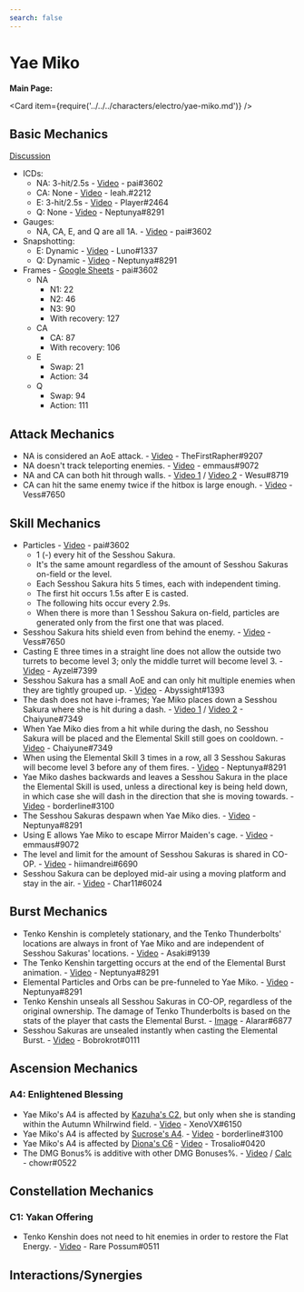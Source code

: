 ```yaml
---
search: false
---
```


# Yae Miko

**Main Page:**

<Card item={require('../../../characters/electro/yae-miko.md')} />

## Basic Mechanics

[Discussion](https://tickets.deeznuts.moe/ticket-archive/attachments_945097851195777054_949044550100484136_transcript-yae-miko-basic-mechanics.html)

* ICDs:
  * NA: 3-hit/2.5s - [Video](https://youtu.be/zPJ2trNFn3M) - pai\#3602
  * CA: None - [Video](https://imgur.com/a/8gVu8uf) - Ieah.\#2212
  * E: 3-hit/2.5s - [Video](https://youtu.be/Fs3l3rbAx3k) - Player\#2464
  * Q: None - [Video](https://clips.twitch.tv/HonestRealStapleDAESuppy-9JULfymJOB-pEYvZ) - Neptunya\#8291
* Gauges:
  * NA, CA, E, and Q are all 1A. - [Video](https://youtu.be/oNX1Jbak8Ao) - pai\#3602
* Snapshotting:
  * E: Dynamic - [Video](https://youtu.be/mCj_j_VGHIs) - Luno\#1337
  * Q: Dynamic - [Video](https://clips.twitch.tv/SplendidScrumptiousQueleaPeanutButterJellyTime-NbpgSpv-oqOBIgIa) - Neptunya\#8291
* Frames - [Google Sheets](https://docs.google.com/spreadsheets/d/1829DWWTF7atMB_QM5eaYWyXK4OHvaxkD9TKvrnNA298/edit?usp=sharing) - pai\#3602
  * NA
    * N1: 22
    * N2: 46
    * N3: 90
    * With recovery: 127
  * CA
    * CA: 87
    * With recovery: 106
  * E
    * Swap: 21
    * Action: 34
  * Q
    * Swap: 94
    * Action: 111

## Attack Mechanics

* NA is considered an AoE attack. - [Video](https://youtu.be/ook_T0bjpsM) - TheFirstRapher\#9207
* NA doesn't track teleporting enemies. - [Video](https://youtu.be/TNLEqmPQWw0) - emmaus\#9072
* NA and CA can both hit through walls. - [Video 1](https://youtu.be/jk4UO-rlnuA) / [Video 2](https://youtu.be/e6y80OXzpfg) - Wesu\#8719
* CA can hit the same enemy twice if the hitbox is large enough. - [Video](https://imgur.com/3z4irnj) - Vess\#7650

## Skill Mechanics

* Particles - [Video](https://youtu.be/WVk9Xu6AwR8) - pai\#3602
  * 1 (-) every hit of the Sesshou Sakura.
  * It's the same amount regardless of the amount of Sesshou Sakuras on-field or the level.
  * Each Sesshou Sakura hits 5 times, each with independent timing.
  * The first hit occurs 1.5s after E is casted.
  * The following hits occur every 2.9s.
  * When there is more than 1 Sesshou Sakura on-field, particles are generated only from the first one that was placed.
* Sesshou Sakura hits shield even from behind the enemy. - [Video](https://imgur.com/zDEETHu) - Vess\#7650
* Casting E three times in a straight line does not allow the outside two turrets to become level 3; only the middle turret will become level 3. - [Video](https://youtu.be/CZF2wjkZlp8) - Ayzel\#7399
* Sesshou Sakura has a small AoE and can only hit multiple enemies when they are tightly grouped up. - [Video](https://youtu.be/agLxIAtHiuw) - Abyssight\#1393
* The dash does not have i-frames; Yae Miko places down a Sesshou Sakura where she is hit during a dash. - [Video 1](https://youtu.be/xxqmC3yLSCU) / [Video 2](https://youtu.be/0btyoPTCAoo) - Chaiyune\#7349
* When Yae Miko dies from a hit while during the dash, no Sesshou Sakura will be placed and the Elemental Skill still goes on cooldown. - [Video](https://clips.twitch.tv/ManlyClumsyKleeMrDestructoid-Yb3ACTKZ9XK3O4PZ) - Chaiyune\#7349
* When using the Elemental Skill 3 times in a row, all 3 Sesshou Sakuras will become level 3 before any of them fires. - [Video](https://clips.twitch.tv/CourteousTriumphantShingleDatSheffy-XcmVj4ZFVzdfHJqD) - Neptunya\#8291
* Yae Miko dashes backwards and leaves a Sesshou Sakura in the place the Elemental Skill is used, unless a directional key is being held down, in which case she will dash in the direction that she is moving towards. - [Video](https://youtu.be/XD6DdHkbGq4) - borderline\#3100
* The Sesshou Sakuras despawn when Yae Miko dies. - [Video](https://clips.twitch.tv/InterestingFrailSwanSoBayed-e3ZVv_yBxllpbNgf) - Neptunya\#8291
* Using E allows Yae Miko to escape Mirror Maiden's cage. - [Video](https://youtu.be/ktm5TvioKIw) - emmaus\#9072
* The level and limit for the amount of Sesshou Sakuras is shared in CO-OP. - [Video](https://imgur.com/a/jLNr6vE) - hiimandrei\#6690
* Sesshou Sakura can be deployed mid-air using a moving platform and stay in the air. - [Video](https://youtu.be/Q183ocU-id4) - Char11\#6024

## Burst Mechanics

* Tenko Kenshin is completely stationary, and the Tenko Thunderbolts' locations are always in front of Yae Miko and are independent of Sesshou Sakuras' locations. - [Video](https://imgur.com/a/beg3YSm) - Asaki\#9139
* The Tenko Kenshin targetting occurs at the end of the Elemental Burst animation. - [Video](https://clips.twitch.tv/OpenDeterminedSproutTTours-wv0CPNVI7FKKbplb) - Neptunya\#8291
* Elemental Particles and Orbs can be pre-funneled to Yae Miko. - [Video](https://clips.twitch.tv/SaltyVenomousDaikonRaccAttack-yhEQ0GQxu4o_epc7) - Neptunya\#8291
* Tenko Kenshin unseals all Sesshou Sakuras in CO-OP, regardless of the original ownership. The damage of Tenko Thunderbolts is based on the stats of the player that casts the Elemental Burst. - [Image](https://imgur.com/yez4INl) - Alarar\#6877
* Sesshou Sakuras are unsealed instantly when casting the Elemental Burst. - [Video](https://youtu.be/i01OBfC0YY4) - Bobrokrot\#0111

## Ascension Mechanics

### A4: Enlightened Blessing

* Yae Miko's A4 is affected by [Kazuha's C2](../../characters/anemo/kazuha#constellations), but only when she is standing within the Autumn Whilrwind field. - [Video](https://imgur.com/a/govSe76) - XenoVX\#6150
* Yae Miko's A4 is affected by [Sucrose's A4](../../characters/anemo/sucrose#ascension-passives). - [Video](https://youtu.be/Hi0vdJ-dB0U) - borderline\#3100
* Yae Miko's A4 is affected by [Diona's C6](../../characters/cryo/diona#constellations) - [Video](https://youtu.be/oKLGW9PjUuo) - Trosalio\#0420
* The DMG Bonus% is additive with other DMG Bonuses%. - [Video](https://youtu.be/cUW6WK56Q5Y) / [Calc](https://docs.google.com/spreadsheets/d/1WIgrj6pR20NWy-tX3O1UWvNxS_BRTs8yGuK6NC8_Bb0/edit?usp=sharing) - chowr\#0522

## Constellation Mechanics

### C1: Yakan Offering

* Tenko Kenshin does not need to hit enemies in order to restore the Flat Energy. - [Video](https://youtu.be/YCW9jG1ARJA) - Rare Possum\#0511

## Interactions/Synergies
